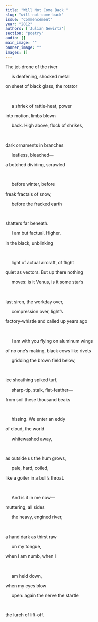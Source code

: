 ```yaml
---
title: "Will Not Come Back "
slug: "will-not-come-back"
issue: "Commencement"
year: "2012"
authors: ['Julian Gewirtz']
section: "poetry"
audio: []
main_image: ""
banner_image: ""
images: []
---
```

The jet-drone of the river

      is deafening, shocked metal

 on sheet of black glass, the rotator

  

      a shriek of rattle-heat, power 

 into motion, limbs blown

      back. High above, flock of shrikes, 

  

 dark ornaments in branches

      leafless, bleached—

 a botched dividing, scrawled

  

      before winter, before

 freak fractals of snow, 

      before the fracked earth

  

 shatters far beneath. 

      I am but factual. Higher,

 in the black, unblinking 

  

      light of actual aircraft, of flight

 quiet as vectors. But up there nothing 

      moves: is it Venus, is it some star’s

  

 last siren, the workday over,

      compression over, light’s

 factory-whistle and called up years ago

  

      I am with you flying on aluminum wings 

 of no one’s making, black cows like rivets 

      gridding the brown field below,

  

 ice sheathing spiked turf, 

      sharp-tip, stalk, flat-feather—

 from soil these thousand beaks 

  

      hissing. We enter an eddy

 of cloud, the world

      whitewashed away,

  

 as outside us the hum grows,

      pale, hard, coiled,

 like a goiter in a bull’s throat.

  

      And is it in me now— 

 muttering, all sides

      the heavy, engined river,

  

 a hand dark as thirst raw

      on my tongue,

 when I am numb, when I

  

      am held down,

 when my eyes blow

      open: again the nerve the startle 

  

 the lurch of lift-off.

